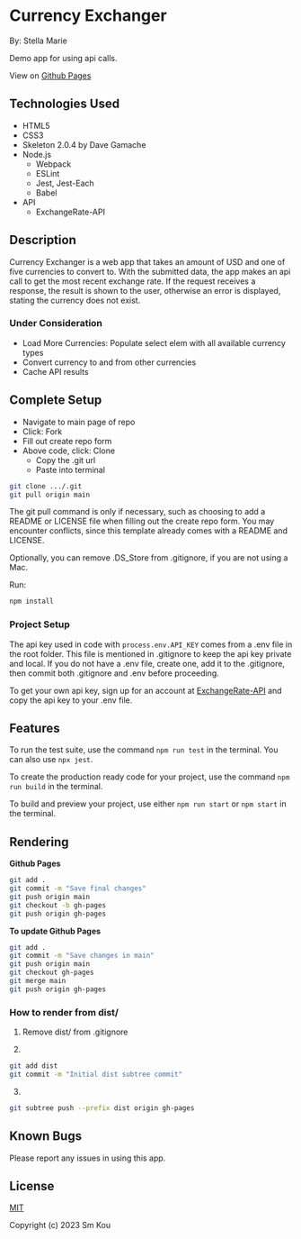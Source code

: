# Currency Exchanger

By: Stella Marie

Demo app for using api calls.

View on [Github Pages](https://smkou.github.io/currency-exchanger/)

## **Technologies Used**

- HTML5
- CSS3
- Skeleton 2.0.4 by Dave Gamache
- Node.js
  - Webpack
  - ESLint
  - Jest, Jest-Each
  - Babel
- API
  - ExchangeRate-API

## **Description**

Currency Exchanger is a web app that takes an amount of USD and one of five currencies to convert to. With the submitted data, the app makes an api call to get the most recent exchange rate. If the request receives a response, the result is shown to the user, otherwise an error is displayed, stating the currency does not exist.

### **Under Consideration**

- Load More Currencies: Populate select elem with all available currency types
- Convert currency to and from other currencies
- Cache API results

## **Complete Setup**

- Navigate to main page of repo
- Click: Fork
- Fill out create repo form
- Above code, click: Clone
  - Copy the .git url
  - Paste into terminal

```bash
git clone .../.git
git pull origin main
```

The git pull command is only if necessary, such as choosing to add a README or LICENSE file when filling out the create repo form. You may encounter conflicts, since this template already comes with a README and LICENSE.

Optionally, you can remove .DS_Store from .gitignore, if you are not using a Mac.

Run:
```bash
npm install
```

### **Project Setup**

The api key used in code with ```process.env.API_KEY``` comes from a .env file in the root folder. This file is mentioned in .gitignore to keep the api key private and local. If you do not have a .env file, create one, add it to the .gitignore, then commit both .gitignore and .env before proceeding.

To get your own api key, sign up for an account at [ExchangeRate-API](https://app.exchangerate-api.com/) and copy the api key to your .env file.

## **Features**

To run the test suite, use the command ```npm run test``` in the terminal. You can also use ```npx jest```.

To create the production ready code for your project, use the command ```npm run build``` in the terminal.

To build and preview your project, use either ```npm run start``` or ```npm start``` in the terminal.

## **Rendering**

**Github Pages**

```bash
git add .
git commit -m "Save final changes"
git push origin main
git checkout -b gh-pages
git push origin gh-pages
```

**To update Github Pages**

```bash
git add .
git commit -m "Save changes in main"
git push origin main
git checkout gh-pages
git merge main
git push origin gh-pages
```

### **How to render from dist/**

1. Remove dist/ from .gitignore

2.  
```bash
git add dist
git commit -m "Initial dist subtree commit"
```

3.  
```bash
git subtree push --prefix dist origin gh-pages
```

## **Known Bugs**

Please report any issues in using this app.

## **License**

[MIT](https://choosealicense.com/licenses/mit/)

Copyright (c) 2023 Sm Kou
